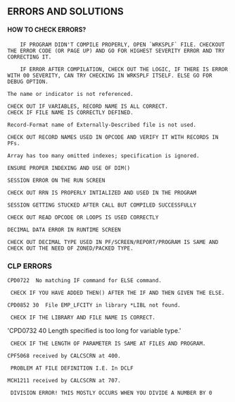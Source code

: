 ## ERRORS AND SOLUTIONS

#### HOW TO CHECK ERRORS?
        IF PROGRAM DIDN'T COMPILE PROPERLY, OPEN `WRKSPLF` FILE. CHECKOUT THE ERROR CODE (OR PAGE UP) AND GO FOR HIGHEST SEVERITY ERROR AND TRY CORRECTING IT.

        IF ERROR AFTER COMPILATION, CHECK OUT THE LOGIC, IF THERE IS ERROR WITH 00 SEVERITY, CAN TRY CHECKING IN WRKSPLF ITSELF. ELSE GO FOR DEBUG OPTION.

`The name or indicator is not referenced.`
    
    CHECK OUT IF VARIABLES, RECORD NAME IS ALL CORRECT. 
    CHECK IF FILE NAME IS CORRECTLY DEFINED.

`Record-Format name of Externally-Described file is not used.`

    CHECK OUT RECORD NAMES USED IN OPCODE AND VERIFY IT WITH RECORDS IN PFs.

`Array has too many omitted indexes; specification is ignored.`

    ENSURE PROPER INDEXING AND USE OF DIM()

`SESSION ERROR ON THE RUN SCREEN`

    CHECK OUT RRN IS PROPERLY INTIALIZED AND USED IN THE PROGRAM

`SESSION GETTING STUCKED AFTER CALL BUT COMPILED SUCCESSFULLY`

    CHECK OUT READ OPCODE OR LOOPS IS USED CORRECTLY

`DECIMAL DATA ERROR IN RUNTIME SCREEN`

    CHECK OUT DECIMAL TYPE USED IN PF/SCREEN/REPORT/PROGRAM IS SAME AND CHECK OUT THE NEED OF ZONED/PACKED TYPE.


### CLP ERRORS
`CPD0722  No matching IF command for ELSE command.`

     CHECK IF YOU HAVE ADDED THEN() AFTER THE IF AND THEN GIVEN THE ELSE.

`CPD0852 30  File EMP_LFCITY in library *LIBL not found.`

     CHECK IF THE LIBRARY AND FILE NAME IS CORRECT.

'CPD0732 40  Length specified is too long for variable type.'

     CHECK IF THE LENGTH OF PARAMETER IS SAME AT FILES AND PROGRAM.

`CPF5068 received by CALCSCRN at 400.`

     PROBLEM AT FILE DEFINITION I.E. In DCLF

`MCH1211 received by CALCSCRN at 707.`

     DIVISION ERROR! THIS MOSTLY OCCURS WHEN YOU DIVIDE A NUMBER BY 0
    


